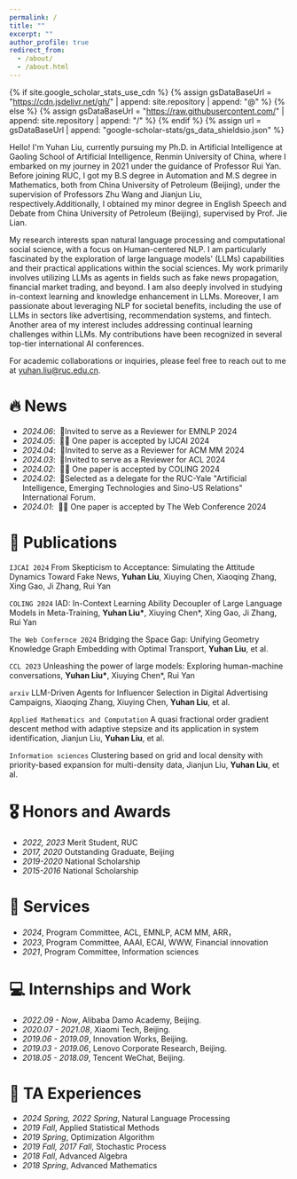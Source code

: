 ```yaml
---
permalink: /
title: ""
excerpt: ""
author_profile: true
redirect_from: 
  - /about/
  - /about.html
---
```


{% if site.google_scholar_stats_use_cdn %}
{% assign gsDataBaseUrl = "https://cdn.jsdelivr.net/gh/" | append: site.repository | append: "@" %}
{% else %}
{% assign gsDataBaseUrl = "https://raw.githubusercontent.com/" | append: site.repository | append: "/" %}
{% endif %}
{% assign url = gsDataBaseUrl | append: "google-scholar-stats/gs_data_shieldsio.json" %}

<span class='anchor' id='about-me'></span>
Hello! I'm Yuhan Liu, currently pursuing my Ph.D. in Artificial Intelligence at Gaoling School of Artificial Intelligence, Renmin University of China, where I embarked on my journey in 2021 under the guidance of Professor Rui Yan. Before joining RUC, I got my B.S degree in Automation and M.S degree in Mathematics, both from China University of Petroleum (Beijing), under the supervision of Professors Zhu Wang and Jianjun Liu, respectively.Additionally, I obtained my minor degree in English Speech and Debate from China University of Petroleum (Beijing), supervised by Prof. Jie Lian.

My research interests span natural language processing and computational social science, with a focus on Human-centered NLP. I am particularly fascinated by the exploration of large language models' (LLMs) capabilities and their practical applications within the social sciences. My work primarily involves utilizing LLMs as agents in fields such as fake news propagation, financial market trading, and beyond. I am also deeply involved in studying in-context learning and knowledge enhancement in LLMs. Moreover, I am passionate about leveraging NLP for societal benefits, including the use of LLMs in sectors like advertising, recommendation systems, and fintech. Another area of my interest includes addressing continual learning challenges within LLMs. My contributions have been recognized in several top-tier international AI conferences.

For academic collaborations or inquiries, please feel free to reach out to me at yuhan.liu@ruc.edu.cn.

# 🔥 News
- *2024.06*: &nbsp;🎉Invited to serve as a Reviewer for EMNLP 2024
- *2024.05*: &nbsp;🎉🎉 One paper is accepted by IJCAI 2024 
- *2024.04*: &nbsp;🎉Invited to serve as a Reviewer for ACM MM 2024
- *2024.03*: &nbsp;🎉Invited to serve as a Reviewer for ACL 2024
- *2024.02*: &nbsp;🎉🎉 One paper is accepted by COLING 2024
- *2024.02*: &nbsp;🎉Selected as a delegate for the RUC-Yale "Artificial Intelligence, Emerging Technologies and Sino-US Relations" International Forum.
- *2024.01*: &nbsp;🎉🎉 One paper is accepted by The Web Conference 2024

# 📝 Publications 

``IJCAI 2024`` From Skepticism to Acceptance: Simulating the Attitude Dynamics Toward Fake News, **Yuhan Liu**, Xiuying Chen, Xiaoqing Zhang, Xing Gao, Ji Zhang, Rui Yan

``COLING 2024`` IAD: In-Context Learning Ability Decoupler of Large Language Models in Meta-Training, **Yuhan Liu\***, Xiuying Chen*, Xing Gao, Ji Zhang, Rui Yan

``The Web Confernce 2024`` Bridging the Space Gap: Unifying Geometry Knowledge Graph Embedding with Optimal Transport, **Yuhan Liu**, et al.

``CCL 2023`` Unleashing the power of large models: Exploring human-machine conversations, **Yuhan Liu\***, Xiuying Chen*, Rui Yan

``arxiv`` LLM-Driven Agents for Influencer Selection in Digital Advertising Campaigns, Xiaoqing Zhang, Xiuying Chen, **Yuhan Liu**, et al.

``Applied Mathematics and Computation`` A quasi fractional order gradient descent method with adaptive stepsize and its
application in system identification, Jianjun Liu, **Yuhan Liu**, et al.

``Information sciences`` Clustering based on grid and local density with priority-based expansion for multi-density data, Jianjun Liu, **Yuhan Liu**, et al.

# 🎖 Honors and Awards
- *2022, 2023* Merit Student, RUC
- *2017, 2020* Outstanding Graduate, Beijing
- *2019-2020* National Scholarship
- *2015-2016* National Scholarship 

# 💬 Services
- *2024*, Program Committee, ACL, EMNLP, ACM MM, ARR，
- *2023*, Program Committee, AAAI, ECAI, WWW, Financial innovation
- *2021*, Program Committee, Information sciences

# 💻 Internships and Work
- *2022.09 - Now*, Alibaba Damo Academy, Beijing.
- *2020.07 - 2021.08*, Xiaomi Tech, Beijing.
- *2019.06 - 2019.09*, Innovation Works, Beijing.
- *2019.03 - 2019.06*, Lenovo Corporate Research, Beijing.
- *2018.05 - 2018.09*, Tencent WeChat, Beijing.

# 📖 TA Experiences
- *2024 Spring, 2022 Spring*, Natural Language Processing
- *2019 Fall*, Applied Statistical Methods
- *2019 Spring*, Optimization Algorithm
- *2019 Fall, 2017 Fall*, Stochastic Process
- *2018 Fall*, Advanced Algebra
- *2018 Spring*, Advanced Mathematics

